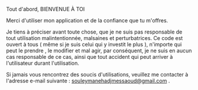 Tout d'abord, BIENVENUE À TOI

Merci d'utiliser mon application et de la confiance que tu m'offres.

Je tiens à préciser avant toute chose, que je ne suis pas responsable de tout utilisation malintentionnée, malsaines et perturbatrices.
Ce code est ouvert à tous ( même si je suis celui qui y investit le plus ), n'importe qui peut le prendre , le modifier et mal agir, par conséquent, je ne suis en aucun cas responsable de ce cas, ainsi que tout accident qui peut arriver à l'utilisateur durant l'utilisation. 



Si jamais vous rencontrez des soucis d'utilisations, veuillez me contacter à l'adresse e-mail suivante : souleymanehadjmessaoud@gmail.com      .














